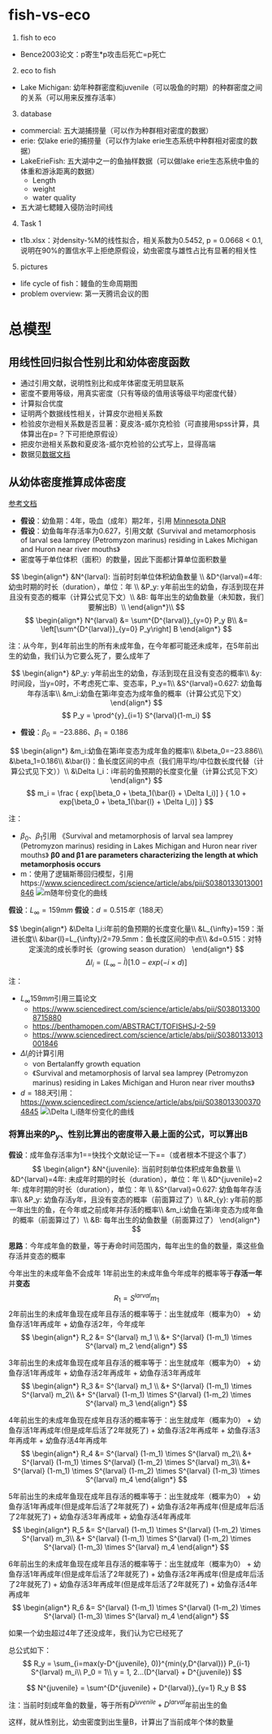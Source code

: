 # fish-vs-eco
1. fish to eco
* Bence2003论文：p寄生*p攻击后死亡=p死亡


2. eco to fish
* Lake Michigan: 幼年种群密度和juvenile（可以吸鱼的时期）的种群密度之间的关系（可以用来反推存活率）


3. database
* commercial: 五大湖捕捞量（可以作为种群相对密度的数据）
* erie: 仅lake erie的捕捞量（可以作为lake erie生态系统中种群相对密度的数据）
* LakeErieFish: 五大湖中之一的鱼抽样数据（可以做lake erie生态系统中鱼的体重和游泳距离的数据）
  * Length
  * weight
  * water quality
* 五大湖七鳃鳗入侵防治时间线


4. Task 1
* t1b.xlsx：对density-%M的线性拟合，相关系数为0.5452, p = 0.0668 < 0.1, 说明在90%的置信水平上拒绝原假设，幼虫密度与雄性占比有显著的相关性


5. pictures
* life cycle of fish：鳗鱼的生命周期图
* problem overview: 第一天腾讯会议的图


# 总模型

## 用线性回归拟合性别比和幼体密度函数

- 通过引用文献，说明性别比和成年体密度无明显联系
- 密度不要用等级，用真实密度（只有等级的值用该等级平均密度代替）
- 计算拟合优度
- 证明两个数据线性相关，计算皮尔逊相关系数
- 检验皮尔逊相关系数是否显著：夏皮洛-威尔克检验（可直接用spss计算，具体算出在p=？下可拒绝原假设）
- 把皮尔逊相关系数和夏皮洛-威尔克检验的公式写上，显得高端
- 数据见[数据文档](./eco%20to%20fish%20model/Age,%20growth,%20and%20sex%20ratio%20.md)

## 从幼体密度推算成体密度

[参考文档](./eco%20to%20fish%20model/Survival%20and%20metamorphosis/Survival%20and%20metamorphosis.md)

- **假设**：幼鱼期：4年，吸血（成年）期2年，引用 [Minnesota DNR](https://www.dnr.state.mn.us/invasives/aquaticanimals/sealamprey/index.html)
- **假设**：幼鱼每年存活率为0.627，引用文献《Survival and metamorphosis of larval sea lamprey (Petromyzon marinus) residing in Lakes Michigan and Huron near river mouths》
- 密度等于单位体积（面积）的数量，因此下面都计算单位面积数量

$$
\begin{align*}
&N^{larval}: 当前时刻单位体积幼鱼数量 \\
&D^{larval}=4年: 幼虫时期的时长（duration），单位：年 \\
&P_y: y年前出生的幼鱼，存活到现在并且没有变态的概率（计算公式见下文）\\
&B: 每年出生的幼鱼数量（未知数，我们要解出B）\\
\end{align*}\\
$$
$$
\begin{align*}
N^{larval} &= \sum^{D^{larval}}_{y=0} P_y B\\
&= \left[\sum^{D^{larval}}_{y=0} P_y\right] B
\end{align*}
$$

注：从今年，到4年前出生的所有未成年鱼，在今年都可能还未成年，在5年前出生的幼鱼，我们认为它要么死了，要么成年了

$$
\begin{align*}
&P_y: y年前出生的幼鱼，存活到现在且没有变态的概率\\
&y: 时间段，当y=0时，不考虑死亡率、变态率，P_y=1\\
&S^{larval}=0.627: 幼鱼每年存活率\\
&m_i:幼鱼在第i年变态为成年鱼的概率（计算公式见下文）
\end{align*}
$$
$$
P_y = \prod^{y}_{i=1} S^{larval}(1-m_i)
$$


- **假设**：$\beta_0=−23.886、\beta_1=0.186$

$$
\begin{align*}
&m_i:幼鱼在第i年变态为成年鱼的概率\\
&\beta_0=−23.886\\
&\beta_1=0.186\\
&\bar{l}：鱼长度区间的中点（我们用平均/中位数长度代替（计算公式见下文））\\
&\Delta l_i：i年前的鱼预期的长度变化量（计算公式见下文）
\end{align*}
$$
$$
m_i = \frac
{
  exp[\beta_0 + \beta_1(\bar{l} + \Delta l_i)]
}
{
  1.0 + exp[\beta_0 + \beta_1(\bar{l} + \Delta l_i)]
}
$$

注：

- $\beta_0、\beta_1$引用 《Survival and metamorphosis of larval sea lamprey (Petromyzon marinus) residing in Lakes Michigan and Huron near river mouths》 **β0 and β1 are parameters characterizing the length at which metamorphosis occurs**
- m：使用了逻辑斯蒂回归模型，引用https://www.sciencedirect.com/science/article/abs/pii/S0380133013001846
![m随年份变化的曲线](./imgs/屏幕截图%202024-02-03%20100628.png)


**假设**：$L_{\infty}=159 mm$
**假设**：$d=0.515年（188天）$

$$
\begin{align*}
&\Delta l_i:i年前的鱼预期的长度变化量\\
&L_{\infty}=159：渐进长度\\
&\bar{l}=L_{\infty}/2=79.5mm：鱼长度区间的中点\\
&d=0.515：对特定溪流的成长季时长（growing season duration）
\end{align*}
$$
$$
\Delta l_i = (L_{\infty} - \bar{l})[1.0 - exp(-i \times d)]
$$

注：

- $L_{\infty}159 mm$引用三篇论文
  - https://www.sciencedirect.com/science/article/abs/pii/S0380133008715880
  - https://benthamopen.com/ABSTRACT/TOFISHSJ-2-59
  - https://www.sciencedirect.com/science/article/abs/pii/S0380133013001846
- $\Delta l_i$的计算引用
  - von Bertalanffy growth equation
  - 《Survival and metamorphosis of larval sea lamprey (Petromyzon marinus) residing in Lakes Michigan and Huron near river mouths》
- $d=188天$引用：https://www.sciencedirect.com/science/article/abs/pii/S0380133003704845
![$\Delta l_i$随年份变化的曲线](./imgs/屏幕截图%202024-02-03%20100411.png)

### 将算出来的$P_y$、性别比算出的密度带入最上面的公式，可以算出B

**假设**：成年鱼存活率为1==快找个文献论证一下==（或者根本不提这个事了）
$$
\begin{align*}
&N^{juvenile}: 当前时刻单位体积成年鱼数量 \\
&D^{larval}=4年: 未成年时期的时长（duration），单位：年 \\
&D^{juvenile}=2年: 成年时期的时长（duration），单位：年 \\
&S^{larval}=0.627: 幼鱼每年存活率\\
&P_y: 幼鱼存活y年，且没有变态的概率（前面算过了）\\
&R_{y}: y年前的那一年出生的鱼，在今年或之前成年并存活的概率\\
&m_i:幼鱼在第i年变态为成年鱼的概率（前面算过了）\\
&B: 每年出生的幼鱼数量（前面算过了）
\end{align*}
$$

**思路**：今年成年鱼的数量，等于寿命时间范围内，每年出生的鱼的数量，乘这些鱼存活并变态的概率

今年出生的未成年鱼不会成年
1年前出生的未成年鱼今年成年的概率等于**存活一年**并**变态**
$$
R_1 = S^{larval}  m_1
$$
2年前出生的未成年鱼现在成年且存活的概率等于：出生就成年（概率为0） + 幼鱼存活1年再成年 + 幼鱼存活2年，今年成年
$$
\begin{align*}
R_2 &= S^{larval}  m_1 \\
&+ S^{larval} (1-m_1) \times S^{larval} m_2
\end{align*}
$$

3年前出生的未成年鱼现在成年且存活的概率等于：出生就成年（概率为0） + 幼鱼存活1年再成年 + 幼鱼存活2年再成年 + 幼鱼存活3年再成年
$$
\begin{align*}
R_3 &= S^{larval}  m_1 \\
&+ S^{larval} (1-m_1) \times S^{larval} m_2\\
&+ S^{larval} (1-m_1) \times S^{larval} (1-m_2) \times S^{larval} m_3
\end{align*}
$$

4年前出生的未成年鱼现在成年且存活的概率等于：出生就成年（概率为0） + 幼鱼存活1年再成年(但是成年后活了2年就死了) + 幼鱼存活2年再成年 + 幼鱼存活3年再成年 + 幼鱼存活4年再成年
$$
\begin{align*}
R_4 &= S^{larval} (1-m_1) \times S^{larval} m_2\\
&+ S^{larval} (1-m_1) \times S^{larval} (1-m_2) \times S^{larval} m_3\\
&+ S^{larval} (1-m_1) \times S^{larval} (1-m_2) \times  S^{larval} (1-m_3) \times S^{larval} m_4
\end{align*}
$$

5年前出生的未成年鱼现在成年且存活的概率等于：出生就成年（概率为0） + 幼鱼存活1年再成年(但是成年后活了2年就死了) + 幼鱼存活2年再成年(但是成年后活了2年就死了) + 幼鱼存活3年再成年 + 幼鱼存活4年再成年
$$
\begin{align*}
R_5 &= S^{larval} (1-m_1) \times S^{larval} (1-m_2) \times S^{larval} m_3\\
&+ S^{larval} (1-m_1) \times S^{larval} (1-m_2) \times  S^{larval} (1-m_3) \times S^{larval} m_4
\end{align*}
$$

6年前出生的未成年鱼现在成年且存活的概率等于：出生就成年（概率为0） + 幼鱼存活1年再成年(但是成年后活了2年就死了) + 幼鱼存活2年再成年(但是成年后活了2年就死了) + 幼鱼存活3年再成年(但是成年后活了2年就死了) + 幼鱼存活4年再成年
$$
\begin{align*}
R_6 &=  S^{larval} (1-m_1) \times S^{larval} (1-m_2) \times  S^{larval} (1-m_3) \times S^{larval} m_4
\end{align*}
$$

如果一个幼虫超过4年了还没成年，我们认为它已经死了

总公式如下：
$$
R_y = \sum_{i=max(y-D^{juvenile}, 0)}^{min(y,D^{larval})} P_{i-1} S^{larval} m_i\\
P_0 = 1\\
y = 1, 2...(D^{larval} + D^{juvenile})
$$

$$
N^{juvenile} = \sum^{D^{juvenile} + D^{larval}}_{y=1} R_y B
$$

注：当前时刻成年鱼的数量，等于所有$D^{juvenile} + D^{larval}$年前出生的鱼

这样，就从性别比，幼虫密度到出生量B，计算出了当前成年个体的数量
